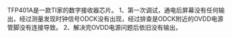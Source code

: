 TFP401A是一款TI家的数字接收器芯片。
1、第一次调试，通电后屏幕没有任何输出，经过测量发现时钟信号ODCK没有出现，经过排查是ODCK附近的OVDD电源管脚没有连接导致。
2、解决完OVDD电源问题后依旧没有输出，